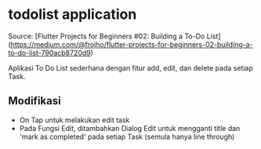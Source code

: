 # todolist application

Source: [Flutter Projects for Beginners #02: Building a To-Do List] (https://medium.com/@frojho/flutter-projects-for-beginners-02-building-a-to-do-list-790acb8720d9)

Aplikasi To Do List sederhana dengan fitur add, edit, dan delete pada setiap Task.

## Modifikasi
- On Tap untuk melakukan edit task
- Pada Fungsi Edit, ditambahkan Dialog Edit untuk mengganti title dan 'mark as completed' pada setiap Task (semula hanya line through)